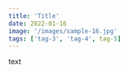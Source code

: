```yaml
---
title: 'Title'
date: 2022-01-16
image: '/images/sample-16.jpg'
tags: ['tag-3', 'tag-4', tag-5]
---
```


text
